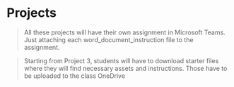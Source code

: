 # Projects

> All these projects will have their own assignment in Microsoft Teams. Just attaching each word_document_instruction file
> to the assignment.

> Starting from Project 3, students will have to download starter files where they will find necessary assets and
> instructions. Those have to be uploaded to the class OneDrive

